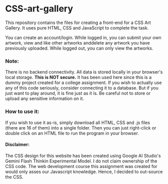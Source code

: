 # CSS-art-gallery
This repository contains the files for creating a front-end for a CSS Art Gallery. It uses pure HTML, CSS and JavaScript to complete the task.

You can create an account/login. While logged in, you can submit your own artwork, view and like other artworks anddelete any artwork you have previously uploaded. While logged out, you can only view the artworks.

### Note:
There is no backend connectivity. All data is stored locally in your browser's local storage. **This is NOT secure.** It has been used here since this is a dummy project created for a college assignment. If you wish to actually use any of this code seriously, consider connecting it to a database. But if you just want to play around, it is fine just as it is. Be careful not to store or upload any sensitive information on it.

### How to use it:
If you wish to use it as-is, simply download all HTML, CSS and .js files (there are 16 of them) into a single folder. Then you can just right-click or double click on an HTML file to run the program in your browser. 

#### Disclaimer:
The CSS design for this website has been created using Google AI Studio's Gemini Flash Thinkin Experimental Model. I do not claim ownership of the CSS code. The web development course this assignment was created for would only asses our Javascript knowledge. Hence, I decided to out-source the CSS.


